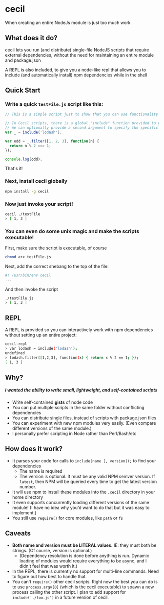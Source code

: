 # cecil
When creating an entire NodeJs module is just too much work

## What does it do?
cecil lets you run (and distribute) single-file NodeJS scripts that require external dependencies, without the need for maintaining an entire module and package.json

A REPL is also included, to give you a node-like repl that allows you to include (and automatically install) npm dependencies while in the shell

## Quick Start
### Write a quick `testFile.js` script like this:
```js
// This is a simple script just to show that you can use functionality from an npm module.

// In Cecil scripts, there is a global "include" function provided to get npm packages.
// We can optionally provide a second argument to specify the specific version to use.
var _ = include('lodash');

var odd = _.filter([1, 2, 3], function(n) {
  return n % 2 === 1;
});

console.log(odd);
```

That's it!

### Next, install cecil globally

```sh
npm install -g cecil
```

### Now just invoke your script!
```sh
cecil ./testFile
> [ 1, 3 ]
```

### You can even do some unix magic and make the scripts executable!

First, make sure the script is executable, of course
```sh
chmod a+x testFile.js
```
Next, add the correct shebang to the top of the file:
```js
#! /usr/bin/env cecil
...
```

And then invoke the script
```sh
./testFile.js
> [ 1, 3 ]
```

## REPL
A REPL is provided so you can interactively work with npm dependencies without setting up an entire project:
```sh
cecil-repl
> var lodash = include('lodash');
undefined
> lodash.filter([1,2,3], function(x) { return x % 2 == 1; });
[ 1, 3 ]
```

## Why?
##### I wanted the ability to write small, lightweight, and self-contained scripts
- Write self-contained **gists** of node code
- You can put multiple scripts in the same folder without conflicting dependencies
- You can distribute single files, instead of scripts with package.json files
- You can experiment with new npm modules very easily. (Even compare different versions of the same module.)
- I personally prefer scripting in Node rather than Perl/Bash/etc

## How does it work?
- It parses your code for calls to `include(name [, version]);` to find your dependencies
  - The name is required
  - The version is optional. It must be any valid NPM semver version. If `latest`, then NPM will be queried every time to get the latest version number.
- It will use npm to install these modules into the `.cecil` directory in your home directory
- It even supports concurrently loading different versions of the same module! (I have no idea why you'd want to do that but it was easy to implement.)
- You still use `require()` for core modules, like `path` or `fs`

## Caveats
- **Both name and version must be LITERAL values.** IE: they must both be strings. (Of course, version is optional.)
  - (Dependency resolution is done before anything is run. Dynamic loading of modules would require everything to be async, and I didn't feel that was worth it.)
- In the REPL, there is currently no support for multi-line commands. Need to figure out how best to handle that.
- You can't `require()` other cecil scripts. Right now the best you can do is to use `process.argv[0]` (which is the cecil executable) to spawn a new process calling the other script. I plan to add support for `include('./foo.js')` in a future version of cecil.
